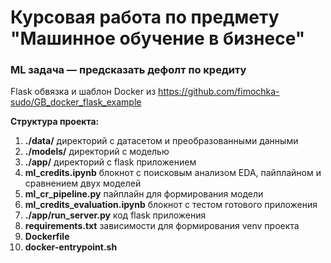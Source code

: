 # Курсовая работа по предмету "Машинное обучение в бизнесе"

### ML задача — предсказать дефолт по кредиту

Flask обвязка и шаблон Docker из https://github.com/fimochka-sudo/GB_docker_flask_example

__Структура проекта:__
1. __./data/__ директорий с датасетом и преобразованными данными
2. __./models/__ директорий с моделью
3. __./app/__ директорий с flask приложением
4. __ml_credits.ipynb__ блокнот с поисковым анализом EDA, пайплайном и сравнением двух моделей
5. __ml_cr_pipeline.py__ пайплайн для формирования модели
6. __ml_credits_evaluation.ipynb__ блокнот с тестом готового приложения
7. __./app/run_server.py__ код flask приложения
8. __requirements.txt__ зависимости для формирования venv проекта
9. __Dockerfile__ 
10. __docker-entrypoint.sh__
